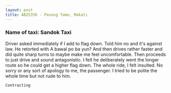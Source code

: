 ```yaml
---
layout: post
title: ABZ5356 - Pasong Tamo, Makati
---
```


### Name of taxi: Sandok Taxi

Driver asked immediately if I add to flag down. Told him no and it's against law. He retorted with A bawal po ba yun? And then drives rather faster and did quite sharp turns to maybe make me feel uncomfortable. Then proceeds to just drive and sound antagonistic. I felt he deliberately went the longer route so he could get a higher flag down. The whole ride, I felt insulted. No sorry or any sort of apology to me, the passenger. I tried to be polite the whole time but not rude to him.

```Contracting```
